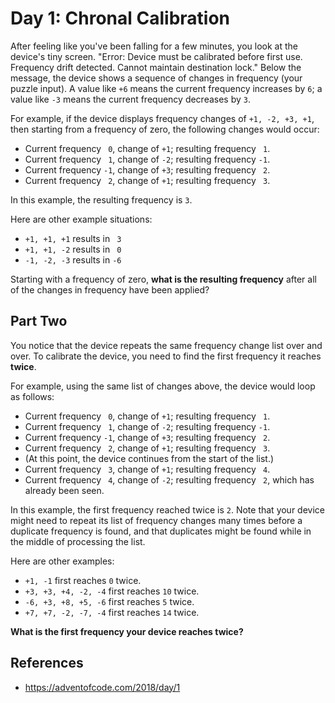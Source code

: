 # Day 1: Chronal Calibration

After feeling like you've been falling for a few minutes, you look at the device's tiny screen. "Error: Device must be calibrated before first use. Frequency drift detected. Cannot maintain destination lock." Below the message, the device shows a sequence of changes in frequency (your puzzle input). A value like `+6` means the current frequency increases by `6`; a value like `-3` means the current frequency decreases by `3`.

For example, if the device displays frequency changes of `+1, -2, +3, +1`, then starting from a frequency of zero, the following changes would occur:

- Current frequency ` 0`, change of `+1`; resulting frequency ` 1`.
- Current frequency ` 1`, change of `-2`; resulting frequency `-1`.
- Current frequency `-1`, change of `+3`; resulting frequency ` 2`.
- Current frequency ` 2`, change of `+1`; resulting frequency ` 3`.

In this example, the resulting frequency is `3`.

Here are other example situations:

- `+1, +1, +1` results in ` 3`
- `+1, +1, -2` results in ` 0`
- `-1, -2, -3` results in `-6`

Starting with a frequency of zero, **what is the resulting frequency** after all of the changes in frequency have been applied?

## Part Two

You notice that the device repeats the same frequency change list over and over. To calibrate the device, you need to find the first frequency it reaches **twice**.

For example, using the same list of changes above, the device would loop as follows:

- Current frequency ` 0`, change of `+1`; resulting frequency ` 1`.
- Current frequency ` 1`, change of `-2`; resulting frequency `-1`.
- Current frequency `-1`, change of `+3`; resulting frequency ` 2`.
- Current frequency ` 2`, change of `+1`; resulting frequency ` 3`.
- (At this point, the device continues from the start of the list.)
- Current frequency ` 3`, change of `+1`; resulting frequency ` 4`.
- Current frequency ` 4`, change of `-2`; resulting frequency ` 2`, which has already been seen.

In this example, the first frequency reached twice is `2`. Note that your device might need to repeat its list of frequency changes many times before a duplicate frequency is found, and that duplicates might be found while in the middle of processing the list.

Here are other examples:

- `+1, -1` first reaches `0` twice.
- `+3, +3, +4, -2, -4` first reaches `10` twice.
- `-6, +3, +8, +5, -6` first reaches `5` twice.
- `+7, +7, -2, -7, -4` first reaches `14` twice.

**What is the first frequency your device reaches twice?**

## References
- https://adventofcode.com/2018/day/1